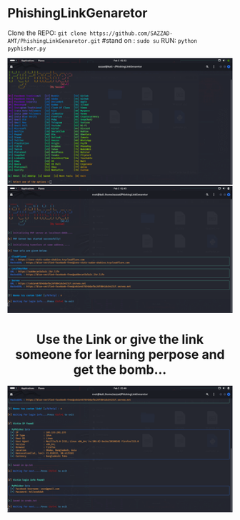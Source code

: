 # PhishingLinkGenaretor

Clone the REPO: `git clone https://github.com/SAZZAD-AMT/PhishingLinkGenaretor.git`
#stand on : `sudo su`
RUN: `python pyphisher.py`

<div align="center">
  <img src="img/1.png" >
  <img src="img/2.png" >
  <h1> Use the Link or give the link someone for learning perpose and get the bomb...</h1>
  <img src="img/3.png" >
  
</div>
